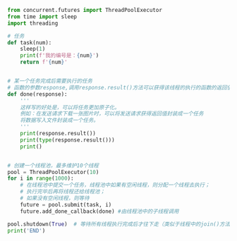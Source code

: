 
<BlogInfo id="503" title="25.给线程池中的线程添加额外任务" author="白日梦想猿" pv=0 read_times=0 pre_cost_time="0分38秒" category="并发编程" tag_list="['并发编程']" create_time="2022.03.03 16:45:37" update_time="2022.03.05 22:34:32" />

```python
from concurrent.futures import ThreadPoolExecutor
from time import sleep
import threading

# 任务
def task(num):
    sleep(1)
    print(f'我的编号是：{num}')
    return f'{num}'


# 某一个任务完成后需要执行的任务
# 函数的参数response,调用response.result()方法可以获得该线程的执行的函数的返回值，若无返回值，则返回None
def done(response):
    '''
    这样写的好处是，可以将任务更加原子化。
    例如：在发送请求下载一张图片时，可以将发送请求获得返回值封装成一个任务
    将数据写入文件封装成一个任务。
    '''
    print(response.result())
    print(type(response.result()))
    print()


# 创建一个线程池，最多维护10个线程
pool = ThreadPoolExecutor(10)
for i in range(1000):
    # 在线程池中提交一个任务，线程池中如果有空闲线程，则分配一个线程去执行；
    # 执行完毕后再将线程还给线程池；
    # 如果没有空闲线程，则等待
    future = pool.submit(task, i)
    future.add_done_callback(done) #由线程池中的子线程调用

pool.shutdown(True)  # 等待所有线程执行完成后才往下走（类似于线程中的join()方法）
print('END')

```
